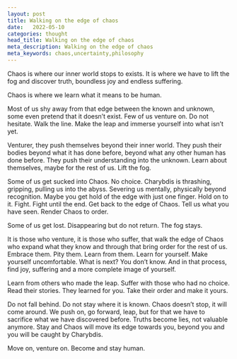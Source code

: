 ```yaml
---
layout: post
title: Walking on the edge of chaos
date:   2022-05-10
categories: thought
head_title: Walking on the edge of chaos
meta_description: Walking on the edge of chaos
meta_keywords: chaos,uncertainty,philosophy
---
```


Chaos is where our inner world stops to exists. It is where we have to lift the fog and discover truth, boundless joy and endless suffering.

Chaos is where we learn what it means to be human.

Most of us shy away from that edge between the known and unknown, some even pretend that it doesn’t exist. Few of us venture on. Do not hesitate. Walk the line. Make the leap and immerse yourself into what isn’t yet.

Venturer, they push themselves beyond their inner world. They push their bodies beyond what it has done before, beyond what any other human has done before. They push their understanding into the unknown. Learn about themselves, maybe for the rest of us. Lift the fog.

Some of us get sucked into Chaos. No choice. Charybdis is thrashing, gripping, pulling us into the abyss. Severing us mentally, physically beyond recognition. Maybe you get hold of the edge with just one finger. Hold on to it. Fight. Fight until the end. Get back to the edge of Chaos. Tell us what you have seen. Render Chaos to order.

Some of us get lost. Disappearing but do not return. The fog stays.

It is those who venture, it is those who suffer, that walk the edge of Chaos who expand what they know and through that bring order for the rest of us. Embrace them. Pity them. Learn from them. Learn for yourself. Make yourself uncomfortable. What is next? You don’t know. And in that process, find joy, suffering and a more complete image of yourself.

Learn from others who made the leap. Suffer with those who had no choice. Read their stories. They learned for you. Take their order and make it yours.

Do not fall behind. Do not stay where it is known. Chaos doesn’t stop, it will come around. We push on, go forward, leap, but for that we have to sacrifice what we have discovered before. Truths become lies, not valuable anymore. Stay and Chaos will move its edge towards you, beyond you and you will be caught by Charybdis.

Move on, venture on. Become and stay human.